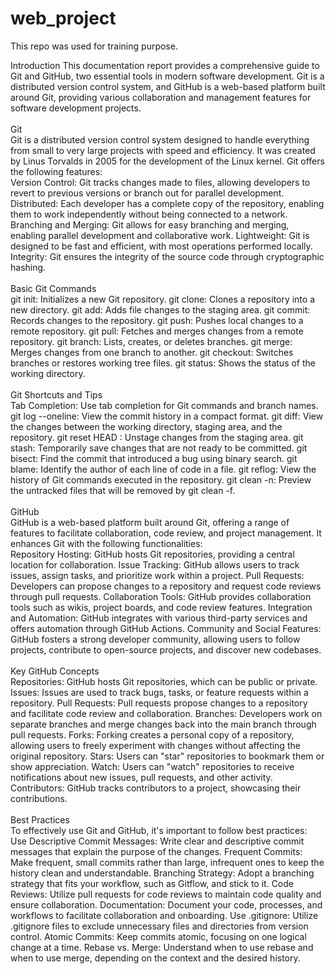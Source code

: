 # web_project
This repo was used for training purpose.  

 Introduction
This documentation report provides a comprehensive guide to Git and GitHub, two essential tools in modern software development. Git is a distributed version control system, and GitHub is a web-based platform built around Git, providing various collaboration and management features for software development projects.
<br><br>
Git<br>
Git is a distributed version control system designed to handle everything from small to very large projects with speed and efficiency. It was created by Linus Torvalds in 2005 for the development of the Linux kernel. Git offers the following features:<br>
Version Control: Git tracks changes made to files, allowing developers to revert to previous versions or branch out for parallel development.
Distributed: Each developer has a complete copy of the repository, enabling them to work independently without being connected to a network.
Branching and Merging: Git allows for easy branching and merging, enabling parallel development and collaborative work.
Lightweight: Git is designed to be fast and efficient, with most operations performed locally.
Integrity: Git ensures the integrity of the source code through cryptographic hashing.<br><br>
Basic Git Commands<br>
git init: Initializes a new Git repository.
git clone: Clones a repository into a new directory.
git add: Adds file changes to the staging area.
git commit: Records changes to the repository.
git push: Pushes local changes to a remote repository.
git pull: Fetches and merges changes from a remote repository.
git branch: Lists, creates, or deletes branches.
git merge: Merges changes from one branch to another.
git checkout: Switches branches or restores working tree files.
git status: Shows the status of the working directory.<br><br>
 Git Shortcuts and Tips<br>
Tab Completion: Use tab completion for Git commands and branch names.
git log --oneline: View the commit history in a compact format.
git diff: View the changes between the working directory, staging area, and the repository.
git reset HEAD <file>: Unstage changes from the staging area.
git stash: Temporarily save changes that are not ready to be committed.
git bisect: Find the commit that introduced a bug using binary search.
git blame: Identify the author of each line of code in a file.
git reflog: View the history of Git commands executed in the repository.
git clean -n: Preview the untracked files that will be removed by git clean -f.<br><br>
GitHub<br>
GitHub is a web-based platform built around Git, offering a range of features to facilitate collaboration, code review, and project management. It enhances Git with the following functionalities:<br>
Repository Hosting: GitHub hosts Git repositories, providing a central location for collaboration.
Issue Tracking: GitHub allows users to track issues, assign tasks, and prioritize work within a project.
Pull Requests: Developers can propose changes to a repository and request code reviews through pull requests.
Collaboration Tools: GitHub provides collaboration tools such as wikis, project boards, and code review features.
Integration and Automation: GitHub integrates with various third-party services and offers automation through GitHub Actions.
Community and Social Features: GitHub fosters a strong developer community, allowing users to follow projects, contribute to open-source projects, and discover new codebases.<br><br>
Key GitHub Concepts<br>
Repositories: GitHub hosts Git repositories, which can be public or private.
Issues: Issues are used to track bugs, tasks, or feature requests within a repository.
Pull Requests: Pull requests propose changes to a repository and facilitate code review and collaboration.
Branches: Developers work on separate branches and merge changes back into the main branch through pull requests.
Forks: Forking creates a personal copy of a repository, allowing users to freely experiment with changes without affecting the original repository.
Stars: Users can "star" repositories to bookmark them or show appreciation.
Watch: Users can "watch" repositories to receive notifications about new issues, pull requests, and other activity.
Contributors: GitHub tracks contributors to a project, showcasing their contributions.<br><br>
Best Practices<br>
To effectively use Git and GitHub, it's important to follow best practices:
Use Descriptive Commit Messages: Write clear and descriptive commit messages that explain the purpose of the changes.
Frequent Commits: Make frequent, small commits rather than large, infrequent ones to keep the history clean and understandable.
Branching Strategy: Adopt a branching strategy that fits your workflow, such as Gitflow, and stick to it.
Code Reviews: Utilize pull requests for code reviews to maintain code quality and ensure collaboration.
Documentation: Document your code, processes, and workflows to facilitate collaboration and onboarding.
Use .gitignore: Utilize .gitignore files to exclude unnecessary files and directories from version control.
Atomic Commits: Keep commits atomic, focusing on one logical change at a time.
Rebase vs. Merge: Understand when to use rebase and when to use merge, depending on the context and the desired history.

